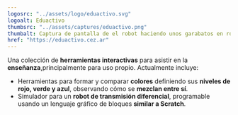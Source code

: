 ```yaml
---
logosrc: "../assets/logo/eduactivo.svg"
logoalt: Eduactivo
thumbsrc: "../assets/captures/eduactivo.png"
thumbalt: Captura de pantalla de el robot haciendo unos garabatos en rojo con un joystick levemente activado debajo.
href: "https://eduactivo.cez.ar"
---
```


Una colección de **herramientas interactivas** para asistir en la **enseñanza**,principalmente para uso propio. Actualmente incluye:

- Herramientas para formar y comparar **colores** definiendo sus **niveles de rojo, verde y azul**, observando cómo se **mezclan entre sí**.
- Simulador para un **robot de transmisión diferencial**, programable usando un lenguaje gráfico de bloques **similar a Scratch**.
